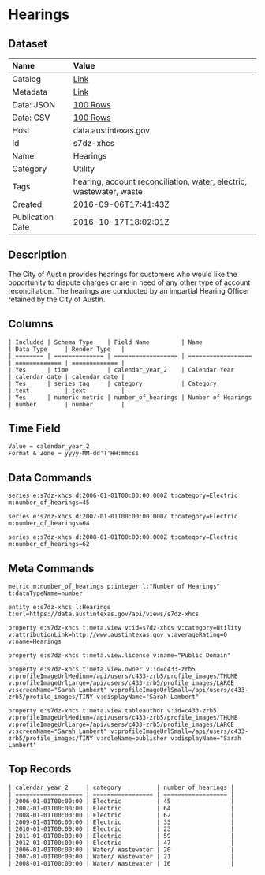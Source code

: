 # Hearings

## Dataset

| Name | Value |
| :--- | :---- |
| Catalog | [Link](https://catalog.data.gov/dataset/hearings) |
| Metadata | [Link](https://data.austintexas.gov/api/views/s7dz-xhcs) |
| Data: JSON | [100 Rows](https://data.austintexas.gov/api/views/s7dz-xhcs/rows.json?max_rows=100) |
| Data: CSV | [100 Rows](https://data.austintexas.gov/api/views/s7dz-xhcs/rows.csv?max_rows=100) |
| Host | data.austintexas.gov |
| Id | s7dz-xhcs |
| Name | Hearings |
| Category | Utility |
| Tags | hearing, account reconciliation, water, electric, wastewater, waste |
| Created | 2016-09-06T17:41:43Z |
| Publication Date | 2016-10-17T18:02:01Z |

## Description

The City of Austin provides hearings for customers who would like the opportunity to dispute charges or are in need of any other type of account reconciliation. The hearings are conducted by an impartial Hearing Officer retained by the City of Austin.

## Columns

```ls
| Included | Schema Type    | Field Name         | Name               | Data Type     | Render Type   |
| ======== | ============== | ================== | ================== | ============= | ============= |
| Yes      | time           | calendar_year_2    | Calendar Year      | calendar_date | calendar_date |
| Yes      | series tag     | category           | Category           | text          | text          |
| Yes      | numeric metric | number_of_hearings | Number of Hearings | number        | number        |
```

## Time Field

```ls
Value = calendar_year_2
Format & Zone = yyyy-MM-dd'T'HH:mm:ss
```

## Data Commands

```ls
series e:s7dz-xhcs d:2006-01-01T00:00:00.000Z t:category=Electric m:number_of_hearings=45

series e:s7dz-xhcs d:2007-01-01T00:00:00.000Z t:category=Electric m:number_of_hearings=64

series e:s7dz-xhcs d:2008-01-01T00:00:00.000Z t:category=Electric m:number_of_hearings=62
```

## Meta Commands

```ls
metric m:number_of_hearings p:integer l:"Number of Hearings" t:dataTypeName=number

entity e:s7dz-xhcs l:Hearings t:url=https://data.austintexas.gov/api/views/s7dz-xhcs

property e:s7dz-xhcs t:meta.view v:id=s7dz-xhcs v:category=Utility v:attributionLink=http://www.austintexas.gov v:averageRating=0 v:name=Hearings

property e:s7dz-xhcs t:meta.view.license v:name="Public Domain"

property e:s7dz-xhcs t:meta.view.owner v:id=c433-zrb5 v:profileImageUrlMedium=/api/users/c433-zrb5/profile_images/THUMB v:profileImageUrlLarge=/api/users/c433-zrb5/profile_images/LARGE v:screenName="Sarah Lambert" v:profileImageUrlSmall=/api/users/c433-zrb5/profile_images/TINY v:displayName="Sarah Lambert"

property e:s7dz-xhcs t:meta.view.tableauthor v:id=c433-zrb5 v:profileImageUrlMedium=/api/users/c433-zrb5/profile_images/THUMB v:profileImageUrlLarge=/api/users/c433-zrb5/profile_images/LARGE v:screenName="Sarah Lambert" v:profileImageUrlSmall=/api/users/c433-zrb5/profile_images/TINY v:roleName=publisher v:displayName="Sarah Lambert"
```

## Top Records

```ls
| calendar_year_2     | category          | number_of_hearings | 
| =================== | ================= | ================== | 
| 2006-01-01T00:00:00 | Electric          | 45                 | 
| 2007-01-01T00:00:00 | Electric          | 64                 | 
| 2008-01-01T00:00:00 | Electric          | 62                 | 
| 2009-01-01T00:00:00 | Electric          | 33                 | 
| 2010-01-01T00:00:00 | Electric          | 23                 | 
| 2011-01-01T00:00:00 | Electric          | 59                 | 
| 2012-01-01T00:00:00 | Electric          | 47                 | 
| 2006-01-01T00:00:00 | Water/ Wastewater | 20                 | 
| 2007-01-01T00:00:00 | Water/ Wastewater | 21                 | 
| 2008-01-01T00:00:00 | Water/ Wastewater | 16                 | 
```